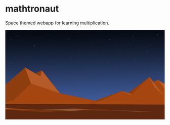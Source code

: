 # mathtronaut

Space themed webapp for learning multiplication.

![Mathtronaut](src/Images/Background/Rocket_Landing_Background.gif)
